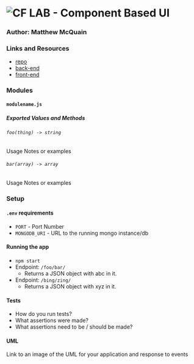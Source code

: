 # ![CF](http://i.imgur.com/7v5ASc8.png) LAB - Component Based UI

### Author: Matthew McQuain

### Links and Resources

- [repo](https://github.com/mattoattacko/lab-26-Component-Based-UI)
- [back-end](https://codesandbox.io/s/m3y3z0o3yx)
- [front-end](https://m3y3z0o3yx.codesandbox.io/)

### Modules

#### `modulename.js`

##### Exported Values and Methods

###### `foo(thing) -> string`

Usage Notes or examples

###### `bar(array) -> array`

Usage Notes or examples

### Setup

#### `.env` requirements

- `PORT` - Port Number
- `MONGODB_URI` - URL to the running mongo instance/db

#### Running the app

- `npm start`
- Endpoint: `/foo/bar/`
  - Returns a JSON object with abc in it.
- Endpoint: `/bing/zing/`
  - Returns a JSON object with xyz in it.

#### Tests

- How do you run tests?
- What assertions were made?
- What assertions need to be / should be made?

#### UML

Link to an image of the UML for your application and response to events
